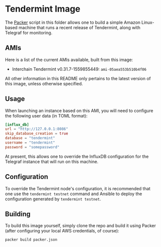 # Tendermint Image

The [Packer](https://packer.io) script in this folder allows one to build a
simple Amazon Linux-based machine that runs a recent release of Tendermint,
along with Telegraf for monitoring.

## AMIs
Here is a list of the current AMIs available, built from this image:

* Interchain Tendermint v0.31.7-1559855449: `ami-05aea553b510b4f06`

All other information in this README only pertains to the latest version of this
image, unless otherwise specified.

## Usage
When launching an instance based on this AMI, you will need to configure the
following user data (in TOML format):

```toml
[influx_db]
url = "http://127.0.0.1:8086"
skip_database_creation = true
database = "tendermint"
username = "tendermint"
password = "somepassword"
```

At present, this allows one to override the InfluxDB configuration for the
Telegraf instance that will run on this machine.

## Configuration
To override the Tendermint node's configuration, it is recommended that one use
the `tendermint testnet` command and Ansible to deploy the configuration
generated by `tendermint testnet`.

## Building
To build this image yourself, simply clone the repo and build it using Packer
(after configuring your local AWS credentials, of course):

```bash
packer build packer.json
```
